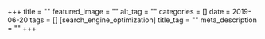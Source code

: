 +++
title = ""
featured_image = ""
alt_tag = ""
categories = []
date = 2019-06-20
tags = []
[search_engine_optimization]
title_tag = ""
meta_description = ""
+++